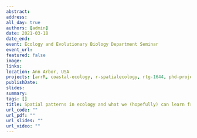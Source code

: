 ```yaml
---
abstract:
address:
all_day: true
authors: [admin]
date: 2021-03-18
date_end:
event: Ecology and Evolutionary Biology Department Seminar
event_url:
featured: false
image:
links:
location: Ann Arbor, USA
projects: [arrR, coastal-ecology, r-spatialecology, rtg-1644, phd-project]
publishDate:
slides:
summary:
tags: []
title: Spatial patterns in ecology and what we (hopefully) can learn from them
url_code: ""
url_pdf: ""
url_slides: ""
url_video: ""
---
```

